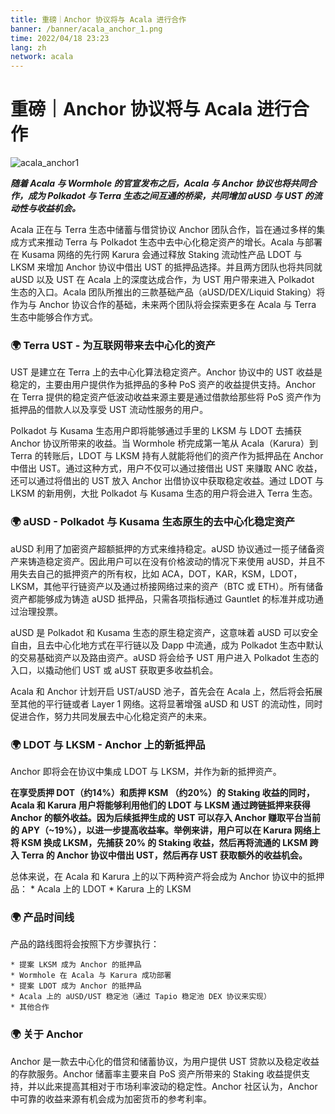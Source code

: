 ```yaml
---
title: 重磅｜Anchor 协议将与 Acala 进行合作
banner: /banner/acala_anchor_1.png
time: 2022/04/18 23:23
lang: zh
network: acala
---
```



# 重磅｜Anchor 协议将与 Acala 进行合作

![acala_anchor1](/banner/acala_anchor_1.png)

***随着 Acala 与 Wormhole 的官宣发布之后，Acala 与 Anchor 协议也将共同合作，成为 Polkadot 与 Terra 生态之间互通的桥梁，共同增加 aUSD 与 UST 的流动性与收益机会。***

Acala 正在与 Terra 生态中储蓄与借贷协议 Anchor 团队合作，旨在通过多样的集成方式来推动 Terra 与 Polkadot 生态中去中心化稳定资产的增长。Acala 与部署在 Kusama 网络的先行网 Karura 会通过释放 Staking 流动性产品 LDOT 与 LKSM 来增加 Anchor 协议中借出 UST 的抵押品选择。并且两方团队也将共同就 aUSD 以及 UST 在 Acala 上的深度达成合作，为 UST 用户带来进入 Polkadot 生态的入口。Acala 团队所推出的三款基础产品（aUSD/DEX/Liquid Staking）将作为与 Anchor 协议合作的基础，未来两个团队将会探索更多在 Acala 与 Terra 生态中能够合作方式。


### 🌍 Terra UST - 为互联网带来去中心化的资产
UST 是建立在 Terra 上的去中心化算法稳定资产。Anchor 协议中的 UST 收益是稳定的，主要由用户提供作为抵押品的多种 PoS 资产的收益提供支持。Anchor 在 Terra 提供的稳定资产低波动收益来源主要是通过借款给那些将 PoS 资产作为抵押品的借款人以及享受 UST 流动性服务的用户。

Polkadot 与 Kusama 生态用户即将能够通过手里的 LKSM 与 LDOT 去捕获 Anchor 协议所带来的收益。当 Wormhole 桥完成第一笔从 Acala（Karura）到 Terra 的转账后，LDOT 与 LKSM 持有人就能将他们的资产作为抵押品在 Anchor 中借出 UST。通过这种方式，用户不仅可以通过接借出 UST 来赚取 ANC 收益，还可以通过将借出的 UST 放入 Anchor 出借协议中获取稳定收益。通过 LDOT 与 LKSM 的新用例，大批 Polkadot 与 Kusama 生态的用户将会进入 Terra 生态。


### 🌍 aUSD - Polkadot 与 Kusama 生态原生的去中心化稳定资产

aUSD 利用了加密资产超额抵押的方式来维持稳定。aUSD 协议通过一揽子储备资产来铸造稳定资产。因此用户可以在没有价格波动的情况下来使用 aUSD，并且不用失去自己的抵押资产的所有权，比如 ACA，DOT，KAR，KSM，LDOT，LKSM，其他平行链资产以及通过桥接网络过来的资产（BTC 或 ETH）。所有储备资产都能够成为铸造 aUSD 抵押品，只需各项指标通过 Gauntlet 的标准并成功通过治理投票。

aUSD 是 Polkadot 和 Kusama 生态的原生稳定资产，这意味着 aUSD 可以安全自由，且去中心化地方式在平行链以及 Dapp 中流通，成为 Polkadot 生态中默认的交易基础资产以及路由资产。aUSD 将会给予 UST 用户进入 Polkadot 生态的入口，以撬动他们 UST 或 aUST 获取更多收益机会。

Acala 和 Anchor 计划开启 UST/aUSD 池子，首先会在 Acala 上，然后将会拓展至其他的平行链或者 Layer 1 网络。这将显著增强 aUSD 和 UST 的流动性，同时促进合作，努力共同发展去中心化稳定资产的未来。

### 🌍 LDOT 与 LKSM - Anchor 上的新抵押品

Anchor 即将会在协议中集成 LDOT 与 LKSM，并作为新的抵押资产。

**在享受质押 DOT（约14%）和质押 KSM （约20%）的 Staking 收益的同时，Acala 和 Karura 用户将能够利用他们的 LDOT 与 LKSM 通过跨链抵押来获得 Anchor 的额外收益。因为后续抵押生成的 UST 可以存入 Anchor 赚取平台当前的 APY（~19%），以进一步提高收益率。举例来讲，用户可以在 Karura 网络上将 KSM 换成 LKSM，先捕获 20% 的 Staking 收益，然后再将流通的 LKSM 跨入 Terra 的 Anchor 协议中借出 UST，然后再存 UST 获取额外的收益机会。**

总体来说，在 Acala 和 Karura 上的以下两种资产将会成为 Anchor 协议中的抵押品：
    * Acala 上的 LDOT
    * Karura 上的 LKSM


### 🌍 产品时间线

产品的路线图将会按照下方步骤执行：

    * 提案 LKSM 成为 Anchor 的抵押品
    * Wormhole 在 Acala 与 Karura 成功部署
    * 提案 LDOT 成为 Anchor 的抵押品
    * Acala 上的 aUSD/UST 稳定池（通过 Tapio 稳定池 DEX 协议来实现）
    * 其他合作 


### 🌍 关于 Anchor

Anchor 是一款去中心化的借贷和储蓄协议，为用户提供 UST 贷款以及稳定收益的存款服务。Anchor 储蓄率主要来自 PoS 资产所带来的 Staking 收益提供支持，并以此来提高其相对于市场利率波动的稳定性。Anchor 社区认为，Anchor 中可靠的收益来源有机会成为加密货币的参考利率。
